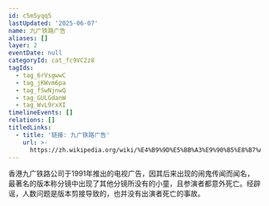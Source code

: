 ```yaml
---
id: c5m5yqq5
lastUpdated: '2025-06-07'
name: 九广铁路广告
aliases: []
layer: 2
eventDate: null
categoryId: cat_fc9VC2z8
tagIds:
  - tag_6rVsgwwC
  - tag_jKWvm6pa
  - tag_fSwNjnwQ
  - tag_GULGdanW
  - tag_WvL9rxXI
timelineEvents: []
relations: []
titledLinks:
  - title: '链接: 九广铁路广告'
    url: >-
      https://zh.wikipedia.org/wiki/%E4%B9%9D%E5%BB%A3%E9%90%B5%E8%B7%AF%E7%81%AB%E8%BB%8A%E9%81%8A%E6%88%B2%E5%BB%A3%E5%91%8A
---
```

香港九广铁路公司于1991年推出的电视广告，因其后来出现的闹鬼传闻而闻名，最著名的版本称分镜中出现了其他分镜所没有的小童，且参演者都意外死亡。经辟谣，人数问题是版本剪接导致的，也并没有出演者死亡的事故。
